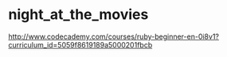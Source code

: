 # night_at_the_movies
http://www.codecademy.com/courses/ruby-beginner-en-0i8v1?curriculum_id=5059f8619189a5000201fbcb
